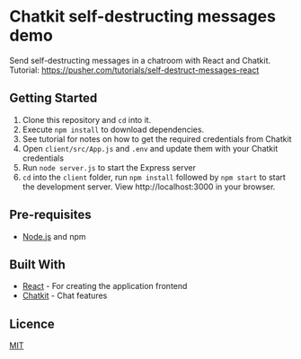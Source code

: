 # Chatkit self-destructing messages demo

Send self-destructing messages in a chatroom with React and Chatkit. Tutorial: https://pusher.com/tutorials/self-destruct-messages-react

## Getting Started

1. Clone this repository and `cd` into it.
2. Execute `npm install` to download dependencies.
3. See tutorial for notes on how to get the required credentials from Chatkit
4. Open `client/src/App.js` and `.env` and update them with your Chatkit credentials
5. Run `node server.js` to start the Express server
6. `cd` into the `client` folder, run `npm install` followed by `npm start` to start the development server. View http://localhost:3000 in your browser.

## Pre-requisites

- [Node.js](https://nodejs.org/en) and npm

## Built With

- [React](https://reactjs.org) - For creating the application frontend
- [Chatkit](https://pusher.com/chatkit) - Chat features

## Licence

[MIT](https://opensource.org/licenses/MIT)

